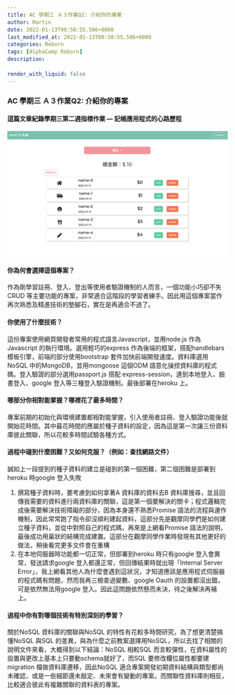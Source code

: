 ```yaml
---
title: AC 學期三 Ａ３作業Q2: 介紹你的專案
author: Martin
date: 2022-01-13T00:50:55.506+0000
last_modified_at: 2022-01-13T00:50:55.506+0000
categories: Reborn
tags: [AlphaCamp Reborn]
description:

render_with_liquid: false
---
```


### AC 學期三 Ａ３作業Q2: 介紹你的專案
#### 這篇文章紀錄學期三第二週指標作業 — 記帳應用程式的心路歷程


![](/assets/b7f5295dd78b/1*AuewTinTTR0Hhtl3qmjE4A.png)

#### 你為何會選擇這個專案？

作為剛學習註冊、登入、登出等使用者驗證機制的人而言，一個功能小巧卻不失CRUD 等主要功能的專案，非常適合這階段的學習者練手。因此用這個專案當作再次熟悉及精進技術的墊腳石，實在是再適合不過了。
#### 你使用了什麼技術？

這份專案使用網頁開發者常用的程式語言Javascript，並用node\.js 作為Javascript 的執行環境。選用輕巧的express 作為後端的框架，搭配handlebars 模板引擎，前端的部分使用bootstrap 套件加快前端開發速度。資料庫選用NoSQL 中的MongoDB，並用mongoose 這個ODM 語意化操控資料庫的程式碼。登入驗證的部分選用passport\.js 搭配 express\-session，達到本地登入、臉書登入、google 登入等三種登入驗證機制。最後部署在heroku 上。
#### 哪部分你相對能掌握？哪裡花了最多時間？

專案前期的初始化與環境建置都相對能掌握，引入使用者註冊、登入驗證功能後就開始花時間。其中最花時間的應屬於種子資料的設定，因為這是第一次讓三份資料庫彼此關聯，所以花較多時間試驗各種方式。
#### 過程中碰到什麼困難？又如何克服？（例如：查找網路文件）

誠如上一段提到的種子資料的建立是碰到的第一個困難，第二個困難是部署到heroku 時google 登入失敗
1. 撰寫種子資料時，要考慮到如何拿著A 資料庫的資料去B 資料庫搜尋，並且回傳我需要的資料進行兩資料庫的關聯，這是第一個要解決的關卡；程式邏輯完成後需要解決技術障礙的部分，因為本身還不熟悉Promise 語法的流程與運作機制，因此常常跑了指令卻沒順利建起資料，這部分先是觀摩同學們是如何建立種子資料，並從中對照自己的程式碼，再來是上網看Promise 語法的說明，最後成功用巢狀的結構完成建置。這部分在觀摩同學作業時發現有其他更好的做法，稍後看完更多文件會在重構
2. 在本地伺服器時功能都一切正常，但部署到heroku 時只有google 登入會異常，發送請求google 登入都還正常，但回傳結果時就出現「Internal Server Error」，我上網看其他人為什麼會遇到這狀況，才知道應該是應用程式伺服器的程式碼有問題，然而我再三檢查過變數、google Oauth 的設置都沒出錯，可是依然無法用google 登入。因此這問題依然懸而未決，待之後解決再補上。

#### 過程中你有對哪個技術有特別深刻的學習？

關於NoSQL 資料庫的關聯與NoSQL 的特性有花較多時間研究，為了想更清楚搞懂NoSQL 與SQL 的差異，與為什麼之前教案選擇用NoSQL，所以去找了相關的說明文件來看，大概得到以下結論：NoSQL 相較SQL 而言較彈性，在資料屬性的設置與更改上基本上只要動schema就好了，而SQL 要修改欄位屬性都要建 migration 檔做資料庫遷移，因此NoSQL 適合專案開發初期資料結構與類型都尚未確認，或是一些細節還未敲定、未來會有變動的專案。而關聯性資料庫則相反，比較適合彼此有複雜關聯的資料表的專案。




